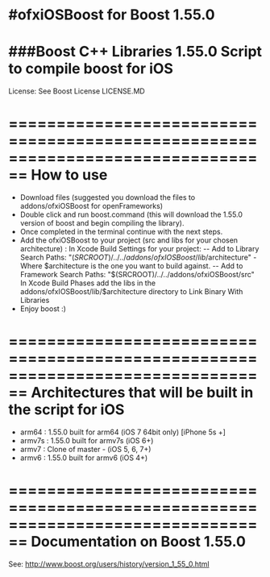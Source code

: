 #ofxiOSBoost for Boost 1.55.0
============

###Boost C++ Libraries 1.55.0 Script to compile boost for iOS
================================================================================
License: See Boost License LICENSE.MD

================================================================================
How to use
================================================================================
- Download files (suggested you download the files to addons/ofxiOSBoost for openFrameworks)
- Double click and run boost.command (this will download the 1.55.0 version of boost and begin compiling the library).
- Once completed in the terminal continue with the next steps.
- Add the ofxiOSBoost to your project (src and libs for your chosen architecture) :
In Xcode Build Settings for your project:
-- Add to Library Search Paths: "$(SRCROOT)/../../addons/ofxIOSBoost/lib/$architecture" - Where $architecture is the one you want to build against.
-- Add to Framework Search Paths: "$(SRCROOT)/../../addons/ofxiOSBoost/src"
In Xcode Build Phases add the libs in the addons/ofxIOSBoost/lib/$architecture directory to Link Binary With Libraries
- Enjoy boost :)

================================================================================
Architectures that will be built in the script for iOS
================================================================================
- arm64 : 1.55.0 built for arm64 (iOS 7 64bit only) [iPhone 5s +]
- armv7s : 1.55.0 built for armv7s (iOS 6+)
- armv7 : Clone of master - (iOS 5, 6, 7+)
- armv6 : 1.55.0 built for armv6 (iOS 4+)

================================================================================
Documentation on Boost 1.55.0
================================================================================

See: http://www.boost.org/users/history/version_1_55_0.html